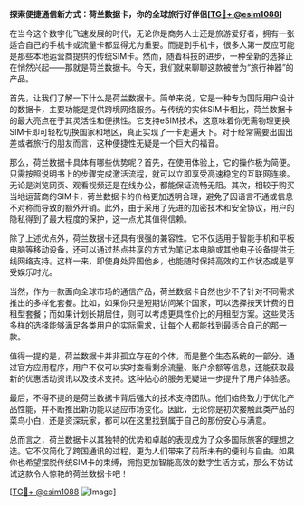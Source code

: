 **探索便捷通信新方式：荷兰数据卡，你的全球旅行好伴侣[[TG💪+ @esim1088](https://t.me/s/esim1088)]**

在当今这个数字化飞速发展的时代，无论你是商务人士还是旅游爱好者，拥有一张适合自己的手机卡或流量卡都显得尤为重要。而提到手机卡，很多人第一反应可能是那些本地运营商提供的传统SIM卡。然而，随着科技的进步，一种全新的选择正在悄然兴起——那就是荷兰数据卡。今天，我们就来聊聊这款被誉为“旅行神器”的产品。

首先，让我们了解一下什么是荷兰数据卡。简单来说，它是一种专为国际用户设计的数据卡，主要功能是提供跨境网络服务。与传统的实体SIM卡相比，荷兰数据卡的最大亮点在于其灵活性和便携性。它支持eSIM技术，这意味着你无需物理更换SIM卡即可轻松切换国家和地区，真正实现了一卡走遍天下。对于经常需要出国出差或者旅行的朋友而言，这种便捷性无疑是一个巨大的福音。

那么，荷兰数据卡具体有哪些优势呢？首先，在使用体验上，它的操作极为简便。只需按照说明书上的步骤完成激活流程，就可以立即享受高速稳定的互联网连接。无论是浏览网页、观看视频还是在线办公，都能保证流畅无阻。其次，相较于购买当地运营商的SIM卡，荷兰数据卡的价格更加透明合理，避免了因语言不通或信息不对称而导致的额外开销。此外，由于采用了先进的加密技术和安全协议，用户的隐私得到了最大程度的保护，这一点尤其值得信赖。

除了上述优点外，荷兰数据卡还具有很强的兼容性。它不仅适用于智能手机和平板电脑等移动设备，还可以通过热点共享的方式为笔记本电脑或其他电子设备提供无线网络支持。这样一来，即使身处异国他乡，也能随时保持高效的工作状态或是享受娱乐时光。

当然，作为一款面向全球市场的通信产品，荷兰数据卡自然也少不了针对不同需求推出的多样化套餐。比如，如果你只是短期访问某个国家，可以选择按天计费的日租型套餐；而如果计划长期居住，则可以考虑更具性价比的月租型方案。这些灵活多样的选择能够满足各类用户的实际需求，让每个人都能找到最适合自己的那一款。

值得一提的是，荷兰数据卡并非孤立存在的个体，而是整个生态系统的一部分。通过官方应用程序，用户不仅可以实时查看剩余流量、账户余额等信息，还能获取最新的优惠活动资讯以及技术支持。这种贴心的服务无疑进一步提升了用户体验感。

最后，不得不提的是荷兰数据卡背后强大的技术支持团队。他们始终致力于优化产品性能，并不断推出新功能以适应市场变化。因此，无论你是初次接触此类产品的菜鸟小白，还是资深玩家，都可以在这里找到属于自己的那份安心与满意。

总而言之，荷兰数据卡以其独特的优势和卓越的表现成为了众多国际旅客的理想之选。它不仅简化了跨国通讯的过程，更为人们带来了前所未有的便利与自由。如果你也希望摆脱传统SIM卡的束缚，拥抱更加智能高效的数字生活方式，那么不妨试试这款令人惊艳的荷兰数据卡吧！

[[TG💪+ @esim1088](https://t.me/s/esim1088) ![Image](https://i.postimg.cc/4NQfJmqS/Snipaste-2025-05-13-00-14-12.png)]